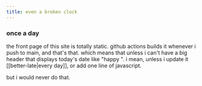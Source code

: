 ```yaml
---
title: even a broken clock
---
```


### once a day

the front page of this site is totally static. github actions builds it whenever i push to main, and that's that. which means that unless i can't have a big header that displays today's date like "happy <span id="todays_date"></span>". i mean, unless i update it [[better-late|every day]], or add one line of javascript.

but i would never do that.

<script>document.getElementById("todays_date").innerHTML = ["sunday","monday","tuesday","wednesday","thursday","friday","saturday"][new Date().getDay()];</script>